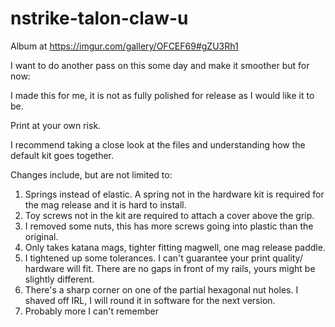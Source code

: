 # nstrike-talon-claw-u
Album at https://imgur.com/gallery/OFCEF69#gZU3Rh1 

I want to do another pass on this some day and make it smoother but for now: 

I made this for me, it is not as fully polished for release as I would like it to be. 

Print at your own risk. 

I recommend taking a close look at the files and understanding how the default kit goes together. 

Changes include, but are not limited to:

1. Springs instead of elastic. A spring not in the hardware kit is required for the mag release and it is hard to install. 
2. Toy screws not in the kit are required to attach a cover above the grip. 
3. I removed some nuts, this has more screws going into plastic than the original. 
4. Only takes katana mags, tighter fitting magwell, one mag release paddle. 
5. I tightened up some tolerances. I can't guarantee your print quality/ hardware will fit. There are no gaps in front of my rails, yours might be slightly different.
6. There's a sharp corner on one of the partial hexagonal nut holes. I shaved off IRL, I will round it in software for the next version.  
7. Probably more I can't remember
